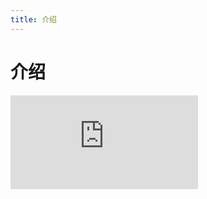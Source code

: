 ```yaml
---
title: 介绍
---
```


# 介绍

<div class="demo-box">
	<iframe scrolling="auto" frameborder="0" src="https://npro.redou.vip/h5/#/pages/tabs/modules" class="demo-box-iframe"></iframe>
</div>